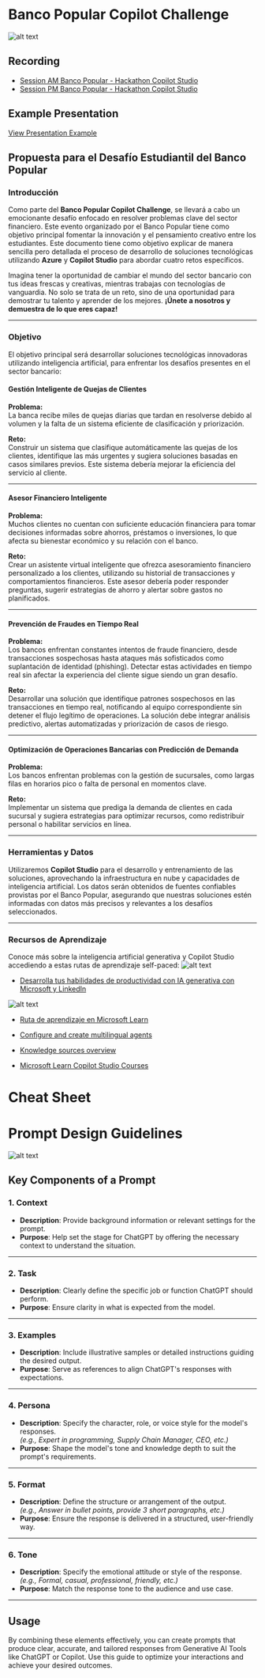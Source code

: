 # Banco Popular Copilot Challenge

![alt text](https://github.com/Copilot-Hackathon/PopularHackathon2025/blob/main/images/Schedule.png)

## Recording
- [Session AM Banco Popular - Hackathon Copilot Studio](https://1drv.ms/v/c/de4a2c31d0528d99/EW8OVx-neMNKhyOSoEcTwJoBCn91zDw7Hb3_Dxy4abeRAQ?e=SleAcd)
- [Session PM Banco Popular - Hackathon Copilot Studio](https://1drv.ms/v/c/de4a2c31d0528d99/EbL7OqVfd8dHmlv1ATR9hgABenbXiGppGX98jp_zXFDuig?e=tInHDA)

## Example Presentation
[View Presentation Example](https://github.com/Copilot-Hackathon/PopularHackathon2025/blob/main/PopularHackathon2025-PresentationExamples.pdf)

## Propuesta para el Desafío Estudiantil del Banco Popular

### Introducción

Como parte del **Banco Popular Copilot Challenge**, se llevará a cabo un emocionante desafío enfocado en resolver problemas clave del sector financiero. Este evento organizado por el Banco Popular tiene como objetivo principal fomentar la innovación y el pensamiento creativo entre los estudiantes. Este documento tiene como objetivo explicar de manera sencilla pero detallada el proceso de desarrollo de soluciones tecnológicas utilizando **Azure** y **Copilot Studio** para abordar cuatro retos específicos.

Imagina tener la oportunidad de cambiar el mundo del sector bancario con tus ideas frescas y creativas, mientras trabajas con tecnologías de vanguardia. No solo se trata de un reto, sino de una oportunidad para demostrar tu talento y aprender de los mejores. **¡Únete a nosotros y demuestra de lo que eres capaz!**

---

### Objetivo

El objetivo principal será desarrollar soluciones tecnológicas innovadoras utilizando inteligencia artificial, para enfrentar los desafíos presentes en el sector bancario:

#### Gestión Inteligente de Quejas de Clientes

**Problema:**  
La banca recibe miles de quejas diarias que tardan en resolverse debido al volumen y la falta de un sistema eficiente de clasificación y priorización.

**Reto:**  
Construir un sistema que clasifique automáticamente las quejas de los clientes, identifique las más urgentes y sugiera soluciones basadas en casos similares previos. Este sistema debería mejorar la eficiencia del servicio al cliente.

---

#### Asesor Financiero Inteligente

**Problema:**  
Muchos clientes no cuentan con suficiente educación financiera para tomar decisiones informadas sobre ahorros, préstamos o inversiones, lo que afecta su bienestar económico y su relación con el banco.

**Reto:**  
Crear un asistente virtual inteligente que ofrezca asesoramiento financiero personalizado a los clientes, utilizando su historial de transacciones y comportamientos financieros. Este asesor debería poder responder preguntas, sugerir estrategias de ahorro y alertar sobre gastos no planificados.

---

#### Prevención de Fraudes en Tiempo Real

**Problema:**  
Los bancos enfrentan constantes intentos de fraude financiero, desde transacciones sospechosas hasta ataques más sofisticados como suplantación de identidad (phishing). Detectar estas actividades en tiempo real sin afectar la experiencia del cliente sigue siendo un gran desafío.

**Reto:**  
Desarrollar una solución que identifique patrones sospechosos en las transacciones en tiempo real, notificando al equipo correspondiente sin detener el flujo legítimo de operaciones. La solución debe integrar análisis predictivo, alertas automatizadas y priorización de casos de riesgo.

---

#### Optimización de Operaciones Bancarias con Predicción de Demanda

**Problema:**  
Los bancos enfrentan problemas con la gestión de sucursales, como largas filas en horarios pico o falta de personal en momentos clave.

**Reto:**  
Implementar un sistema que prediga la demanda de clientes en cada sucursal y sugiera estrategias para optimizar recursos, como redistribuir personal o habilitar servicios en línea.

---

### Herramientas y Datos

Utilizaremos **Copilot Studio** para el desarrollo y entrenamiento de las soluciones, aprovechando la infraestructura en nube y capacidades de inteligencia artificial. Los datos serán obtenidos de fuentes confiables provistas por el Banco Popular, asegurando que nuestras soluciones estén informadas con datos más precisos y relevantes a los desafíos seleccionados.

---

### Recursos de Aprendizaje

Conoce más sobre la inteligencia artificial generativa y Copilot Studio accediendo a estas rutas de aprendizaje self-paced:
![alt text](https://github.com/Copilot-Hackathon/PopularHackathon2025/blob/main/images/productividad%20con%20ia%20generativa.png)
- [Desarrolla tus habilidades de productividad con IA generativa con Microsoft y LinkedIn](https://es.linkedin.com/learning/paths/desarrolla-tus-habilidades-de-productividad-con-ia-generativa-con-microsoft-y-linkedin)

![alt text](https://github.com/Copilot-Hackathon/PopularHackathon2025/blob/main/images/herramientas%20y%20aplicaciones%20de%20ia.png)
- [Ruta de aprendizaje en Microsoft Learn](https://learn.microsoft.com/es-mx/training/paths/work-power-virtual-agents/)

- [Configure and create multilingual agents](https://learn.microsoft.com/en-us/microsoft-copilot-studio/multilingual)

- [Knowledge sources overview](https://learn.microsoft.com/en-us/microsoft-copilot-studio/knowledge-copilot-studio)

- [Microsoft Learn Copilot Studio Courses](https://learn.microsoft.com/en-us/training/browse/?expanded=power-platform&products=microsoft-copilot-studio)
# Cheat Sheet
# Prompt Design Guidelines

![alt text](https://github.com/Copilot-Hackathon/PopularHackathon2025/blob/main/images/CheatSheet.png)

## Key Components of a Prompt

### 1. **Context**
   - **Description**: Provide background information or relevant settings for the prompt.
   - **Purpose**: Help set the stage for ChatGPT by offering the necessary context to understand the situation.

---

### 2. **Task**
   - **Description**: Clearly define the specific job or function ChatGPT should perform.
   - **Purpose**: Ensure clarity in what is expected from the model.

---

### 3. **Examples**
   - **Description**: Include illustrative samples or detailed instructions guiding the desired output.
   - **Purpose**: Serve as references to align ChatGPT's responses with expectations.

---

### 4. **Persona**
   - **Description**: Specify the character, role, or voice style for the model's responses.  
     *(e.g., Expert in programming, Supply Chain Manager, CEO, etc.)*
   - **Purpose**: Shape the model's tone and knowledge depth to suit the prompt's requirements.

---

### 5. **Format**
   - **Description**: Define the structure or arrangement of the output.  
     *(e.g., Answer in bullet points, provide 3 short paragraphs, etc.)*
   - **Purpose**: Ensure the response is delivered in a structured, user-friendly way.

---

### 6. **Tone**
   - **Description**: Specify the emotional attitude or style of the response.  
     *(e.g., Formal, casual, professional, friendly, etc.)*
   - **Purpose**: Match the response tone to the audience and use case.

---

## Usage
By combining these elements effectively, you can create prompts that produce clear, accurate, and tailored responses from Generative AI Tools like ChatGPT or Copilot. Use this guide to optimize your interactions and achieve your desired outcomes.
